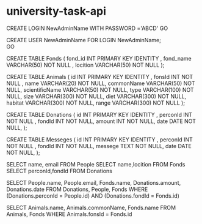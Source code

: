 # university-task-api

CREATE LOGIN NewAdminName WITH PASSWORD ='ABCD'
GO

CREATE USER NewAdminName FOR LOGIN NewAdminName;  
GO

CREATE TABLE Fonds
(
fond_id INT PRIMARY KEY IDENTITY ,
fond_name VARCHAR(50) NOT NULL ,
locition VARCHAR(50) NOT NULL
);

CREATE TABLE Animals
(
id INT PRIMARY KEY IDENTITY ,
fonsId INT NOT NULL ,
name VARCHAR(20) NOT NULL,
commonName VARCHAR(50) NOT NULL,
scientificName VARCHAR(50) NOT NULL,
type VARCHAR(100) NOT NULL,
size VARCHAR(300) NOT NULL,
diet VARCHAR(300) NOT NULL,
habitat VARCHAR(300) NOT NULL,
range VARCHAR(300) NOT NULL
);

CREATE TABLE Donations
(
id INT PRIMARY KEY IDENTITY ,
perconId INT NOT NULL ,
fondId INT NOT NULL,
amount INT NOT NULL,
date DATE NOT NULL,
);

CREATE TABLE Messeges
(
id INT PRIMARY KEY IDENTITY ,
perconId INT NOT NULL ,
fondId INT NOT NULL,
messege TEXT NOT NULL,
date DATE NOT NULL,
);

SELECT name, email FROM People
SELECT name,locition FROM Fonds
SELECT perconId,fondId FROM Donations

SELECT People.name, People.email, Fonds.name, Donations.amount, Donations.date
FROM Donations, People, Fonds
WHERE (Donations.perconId = People.id) AND (Donations.fondId = Fonds.id)

SELECT Animals.name, Animals.commonName, Fonds.name
FROM Animals, Fonds
WHERE Animals.fonsId = Fonds.id
